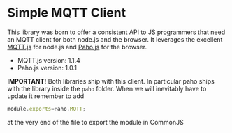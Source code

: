# Simple MQTT Client

This library was born to offer a consistent API to JS programmers that need an MQTT client for both node.js and the browser.
It leverages the excellent [MQTT.js](https://github.com/mqttjs/MQTT.js) for node.js and [Paho.js](http://www.eclipse.org/paho/clients/js/) for the browser.

- MQTT.js version: 1.1.4
- Paho.js version: 1.0.1

**IMPORTANT!**
Both libraries ship with this client. In particular paho ships with the library inside the `paho` folder.
When we will inevitably have to update it remember to add
```javascript
module.exports=Paho.MQTT;
```
at the very end of the file to export the module in CommonJS